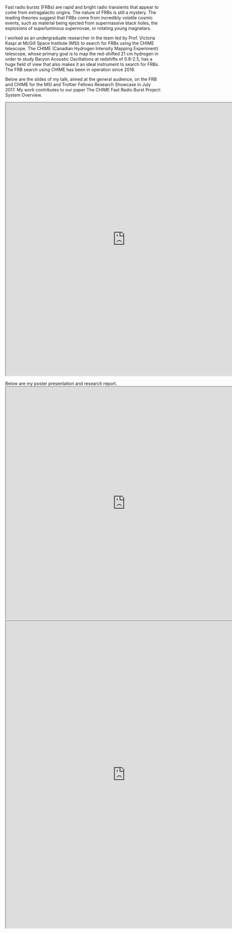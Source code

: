 Fast radio bursts (FRBs) are rapid and bright radio transients that appear to come from extragalactic origins. The nature of FRBs is still a mystery. The leading theories suggest that FRBs come from incredibly volatile cosmic events, such as material being ejected from supermassive black holes, the explosions of superluminous supernovae, or rotating young magnetars.

I worked as an undergraduate researcher in the team led by Prof. Victoria Kaspi at McGill Space Institute (MSI) to search for FRBs using the CHIME telescope. The CHIME (Canadian Hydrogen Intensity Mapping Experiment) telescope, whose primary goal is to map the red-shifted 21 cm hydrogen in order to study Baryon Acoustic Oscillations at redshifts of 0.8-2.5, has a huge field of view that also makes it an ideal instrument to search for FRBs. The FRB search using CHIME has been in operation since 2018.

Below are the slides of my talk, aimed at the general audience, on the FRB and CHIME for the MSI and Trottier Fellows Research Showcase in July 2017. My work contributes to our paper The CHIME Fast Radio Burst Project: System Overview.

<iframe src="https://drive.google.com/file/d/1VbUdTCKCbIOoMJA2oU0kqhYx4siZzHJG/preview" width="770" height="880" allow="autoplay"></iframe>




Below are my poster presentation and research report. <iframe src="https://drive.google.com/file/d/11x9Hg3D7xLCSAuVjiHH9nyJQzt2FH6yC/preview" width="770" height="750" allow="autoplay"></iframe> <iframe src="https://drive.google.com/file/d/1v2z-tE1cPWruCcda4GEv5zX6XirsjKNb/preview" width="770" height="990" allow="autoplay"></iframe>
